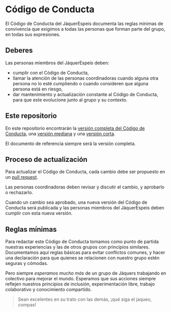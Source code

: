 # Código de Conducta

El Código de Conducta del JáquerEspeis documenta las reglas mínimas de
convivencia que exigimos a todas las personas que forman parte del grupo, en
todas sus expresiones.

## Deberes

Las personas miembros del JáquerEspeis deben:

 * cumplir con el Código de Conducta,
 * llamar la atención de las personas coordinadoras cuando alguna otra persona
   no lo esté cumpliendo o cuando consideren que alguna persona está en riesgo,
 * dar mantenimiento y actualización constante al Código de Conducta, para que
   este evolucione junto al grupo y su contexto.

## Este repositorio

En este repositorio encontrarán la
[versión completa del Código de Conducta](codigo_de_conducta.md), una
[versión mediana](codigo_de_conducta-version_mediana.md) y una
[versión corta](codigo_de_conducta-version_corta.md).

El documento de referencia siempre será la versión completa.

## Proceso de actualización

Para actualizar el Código de Conducta, cada cambio debe ser propuesto en un
[pull request](https://help.github.com/articles/about-pull-requests/).

Las personas coordinadoras deben revisar y discutir el cambio, y aprobarlo o
rechazarlo.

Cuando un cambio sea aprobado, una nueva versión del Código de Conducta será
publicada y las personas miembros del JáquerEspeis deben cumplir con esta nueva
versión.

## Reglas mínimas

Para redactar este Código de Conducta tomamos como punto de partida nuestras
experiencias y las de otros grupos con principios similares. Documentamos aquí
reglas básicas para evitar conflictos comunes, y hacer una declaración para que
quienes se relacionen con nuestro grupo estén seguras y cómodas.

Pero siempre *esperamos mucho más* de un grupo de Jáquers trabajando en
colectivo para mejorar el mundo. Esperamos que sus acciones siempre reflejen
nuestros principios de inclusión, experimentación libre, trabajo colaborativo y
conocimiento compartido.

> Sean excelentes en su trato con las demás, ¡qué siga el jaqueo, compas!
